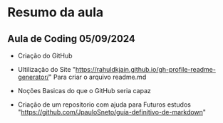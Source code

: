 # Resumo da aula #

## Aula de Coding 05/09/2024

- Criação do GitHub

- Ultilização do Site "https://rahuldkjain.github.io/gh-profile-readme-generator/" Para criar o arquivo readme.md

- Noções Basicas do que o GitHub seria capaz

- Criação de um repositorio com ajuda para Futuros estudos "https://github.com/JpauloSneto/guia-definitivo-de-markdown"
